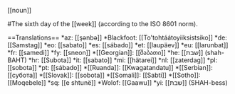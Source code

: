 [[noun]]

#The sixth day of the [[week]] (according to the ISO 8601 norm).

==Translations==
*az: [[ş&#601;nb&#601;]]
*Blackfoot: [[To'tohtáátoyiiksistsiko]]
*de: [[Samstag]]
*eo: [[sabato]]
*es: [[sábado]]
*et: [[laupäev]]
*eu: [[larunbat]]
*fr: [[samedi]]
*fy: [[sneon]]
*[[Georgian]]: [[შაბათი]]
*he: [[שבת]] (shah-BAHT)
*hr: [[Subota]]
*it: [[sabato]]
*mi: [[hätarei]]
*nl: [[zaterdag]]
*pl: [[sobota]]
*pt: [[s&aacute;bado]]
*[[Ruanda]]: [[Kwagatandatu]]
*[[Serbian]]: [[субота]]
*[[Slovak]]: [[sobota]]
*[[Somali]]: [[Sabti]]
*[[Sotho]]: [[Moqebele]]
*sq: [[e shtunë]]
*Wolof: [[Gaawu]]
*yi: [[שבת]] (SHAH-bess)